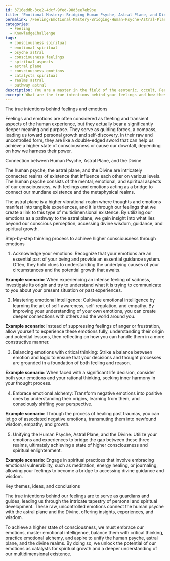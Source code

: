 ```yaml
---
id: 3716eddb-3ce2-4dcf-9fed-98d3ee7eb9be
title: 'Emotional Mastery: Bridging Human Psyche, Astral Plane, and Divine Realms'
permalink: /Feeling/Emotional-Mastery-Bridging-Human-Psyche-Astral-Plane-and-Divine-Realms/
categories:
  - Feeling
  - KnowledgeChallenge
tags:
  - consciousness spiritual
  - emotional spiritual
  - psyche astral
  - consciousness feelings
  - spiritual aspects
  - astral plane
  - consciousness emotions
  - catalysts spiritual
  - realms astral
  - pathway astral
description: You are a master in the field of the esoteric, occult, Feeling and Education. You are a writer of tests, challenges, textbooks and deep knowledge on Feeling for initiates and students to gain deep insights and understanding from. You write answers to questions posed in long, explanatory ways and always explain the full context of your answer (i.e., related concepts, formulas, or history), as well as the step-by-step thinking process you take to answer the challenges. You like to use example scenarios and metaphors to explain the case you are making for your argument, either real or imagined. Summarize the key themes, ideas, and conclusions at the end.
excerpt: What are the true intentions behind your feelings and how these emotions, in their raw and uncontrolled form, serve as a double-edged sword when used as a mean to decipher the hidden connections between the Human Psyche, the Astral Plane, and the Divine, allowing you access to an ultimate state of consciousness?
---
```

The true intentions behind feelings and emotions

Feelings and emotions are often considered as fleeting and transient aspects of the human experience, but they actually bear a significantly deeper meaning and purpose. They serve as guiding forces, a compass, leading us toward personal growth and self-discovery. In their raw and uncontrolled form, they are like a double-edged sword that can help us achieve a higher state of consciousness or cause our downfall, depending on how we harness their power.

Connection between Human Psyche, Astral Plane, and the Divine

The human psyche, the astral plane, and the Divine are intricately connected realms of existence that influence each other on various levels. The human psyche consists of the mental, emotional, and spiritual aspects of our consciousness, with feelings and emotions acting as a bridge to connect our mundane existence and the metaphysical realms.

The astral plane is a higher vibrational realm where thoughts and emotions manifest into tangible experiences, and it is through our feelings that we create a link to this type of multidimensional existence. By utilizing our emotions as a pathway to the astral plane, we gain insight into what lies beyond our conscious perception, accessing divine wisdom, guidance, and spiritual growth.

Step-by-step thinking process to achieve higher consciousness through emotions

1. Acknowledge your emotions: Recognize that your emotions are an essential part of your being and provide an essential guidance system. Often, they hold clues to understanding the underlying causes of your circumstances and the potential growth that awaits.

**Example scenario**: When experiencing an intense feeling of sadness, investigate its origin and try to understand what it is trying to communicate to you about your present situation or past experiences.

2. Mastering emotional intelligence: Cultivate emotional intelligence by learning the art of self-awareness, self-regulation, and empathy. By improving your understanding of your own emotions, you can create deeper connections with others and the world around you.

**Example scenario**: Instead of suppressing feelings of anger or frustration, allow yourself to experience these emotions fully, understanding their origin and potential lessons, then reflecting on how you can handle them in a more constructive manner.

3. Balancing emotions with critical thinking: Strike a balance between emotion and logic to ensure that your decisions and thought processes are grounded in a foundation of both feeling and reason.

**Example scenario**: When faced with a significant life decision, consider both your emotions and your rational thinking, seeking inner harmony in your thought process.

4. Embrace emotional alchemy: Transform negative emotions into positive ones by understanding their origins, learning from them, and consciously shifting your perspective.

**Example scenario**: Through the process of healing past traumas, you can let go of associated negative emotions, transmuting them into newfound wisdom, empathy, and growth.

5. Unifying the Human Psyche, Astral Plane, and the Divine: Utilize your emotions and experiences to bridge the gap between these three realms, ultimately achieving a state of higher consciousness and spiritual enlightenment.

**Example scenario**: Engage in spiritual practices that involve embracing emotional vulnerability, such as meditation, energy healing, or journaling, allowing your feelings to become a bridge to accessing divine guidance and wisdom.

Key themes, ideas, and conclusions

The true intentions behind our feelings are to serve as guardians and guides, leading us through the intricate tapestry of personal and spiritual development. These raw, uncontrolled emotions connect the human psyche with the astral plane and the Divine, offering insights, experiences, and wisdom.

To achieve a higher state of consciousness, we must embrace our emotions, master emotional intelligence, balance them with critical thinking, practice emotional alchemy, and aspire to unify the human psyche, astral plane, and the divine realms. By doing so, we unlock the potential of our emotions as catalysts for spiritual growth and a deeper understanding of our multidimensional existence.
